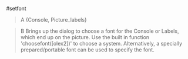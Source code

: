 #setfont

>A {Console, Picture_labels} 

>B Brings up the dialog to choose a font for the Console or Labels, which end up on the picture. Use the built in function 'choosefont([olex2])' to choose a system. Alternatively, a specially prepared/portable font can be used to specify the font.
